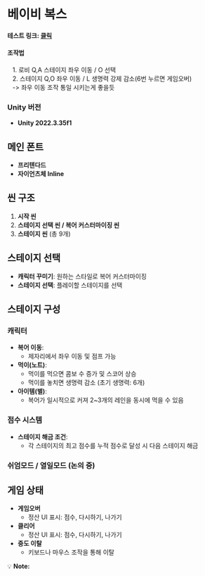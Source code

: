 # 베이비 복스

#### 테스트 링크:  [클릭](https://kchanyou.github.io/BabyBoks_PlayTest/) <br>
#### 조작법 <br>
&nbsp;&nbsp;  1. 로비 Q,A 스테이지 좌우 이동 / O 선택 <br>
&nbsp;&nbsp;  2. 스테이지 Q,O 좌우 이동 / L 생명력 강제 감소(6번 누르면 게임오버) <br> 
&nbsp;&nbsp;  -> 좌우 이동 조작 통일 시키는게 좋을듯 <br> 

### Unity 버전  
- **Unity 2022.3.35f1**


## 메인 폰트  
- **프리텐다드**  
- **자이언츠체 Inline**


## 씬 구조  
1. **시작 씬**  
2. **스테이지 선택 씬 / 복어 커스터마이징 씬**  
3. **스테이지 씬** (총 9개)


## 스테이지 선택  
- **캐릭터 꾸미기**: 원하는 스타일로 복어 커스터마이징  
- **스테이지 선택**: 플레이할 스테이지를 선택  


## 스테이지 구성  

### 캐릭터  
- **복어 이동**:  
  - 제자리에서 좌우 이동 및 점프 가능  
- **먹이(노트)**:  
  - 먹이를 먹으면 콤보 수 증가 및 스코어 상승  
  - 먹이를 놓치면 생명력 감소 (초기 생명력: 6개)  
- **아이템(별)**:  
  - 복어가 일시적으로 커져 2~3개의 레인을 동시에 먹을 수 있음  

### 점수 시스템  
- **스테이지 해금 조건**:  
  - 각 스테이지의 최고 점수를 누적 점수로 달성 시 다음 스테이지 해금  

### 쉬엄모드 / 열일모드 (논의 중)


## 게임 상태  

- **게임오버**  
  - 정산 UI 표시: 점수, 다시하기, 나가기  
- **클리어**  
  - 정산 UI 표시: 점수, 다시하기, 나가기  
- **중도 이탈**  
  - 키보드나 마우스 조작을 통해 이탈  


💡 **Note:**  
